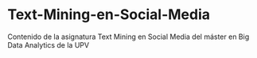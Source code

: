 # Text-Mining-en-Social-Media
Contenido de la asignatura Text Mining en Social Media del máster en Big Data Analytics de la UPV
